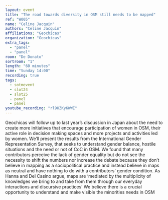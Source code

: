 ```yaml
---
layout: event
title: "The road towards diversity in OSM still needs to be mapped"
ref: "W005"
name: "Celine Jacquin"
authors: "Celine Jacquin"
affiliations: "Geochicas"
organization: "Geochicas"
extra_tags:
  - "panel"
  - "panel"
room: "De Donato"
sortroom: "1"
length: "60 minutes"
time: "Sunday 14:00"
recording: true
tags:
  - sotmevent
  - slot24
  - slot25
  - panel
  - panel
youtube_recording: "rl9HZKyKWWE"
---
```

Geochicas will follow up to last year’s discussion in Japan about the need to create more initiatives that encourage participation of women in OSM, their active role in decision making spaces and more projects and activities led by women. We’ll present the results from the International Gender Representation Survey, that seeks to understand gender balance, hostile situations and the need or not of CoC in OSM. We found that many contributors perceive the lack of gender equality but do not see the necessity to shift the numbers nor increase the debate because they don’t believe in mapping as a sociopolitical practice and instead believe in maps as neutral and have nothing to do with a contributors&#39; gender condition. As Hanna and Del Casino argue, maps are ‘mediated by the multiplicity of knowledges we bring to and take from them through our everyday interactions and discursive practices’ We believe there is a crucial opportunity to understand and make visible the minorities needs in OSM